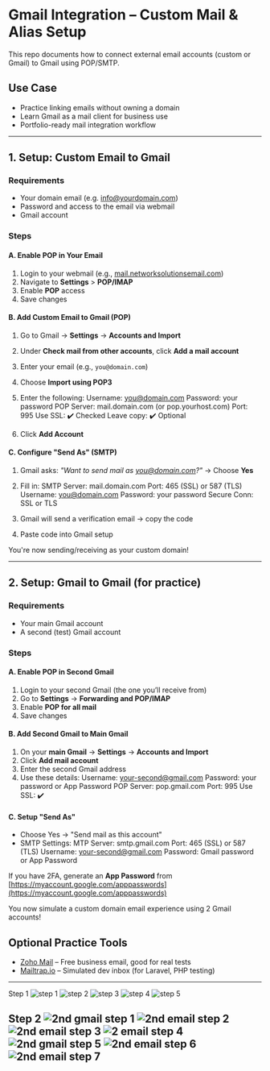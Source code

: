# Gmail Integration – Custom Mail & Alias Setup

This repo documents how to connect external email accounts (custom or Gmail) to Gmail using POP/SMTP.

## Use Case

- Practice linking emails without owning a domain
- Learn Gmail as a mail client for business use
- Portfolio-ready mail integration workflow

---

##  1. Setup: Custom Email to Gmail

### Requirements

- Your domain email (e.g. info@yourdomain.com)
- Password and access to the email via webmail
- Gmail account

### Steps

#### A. Enable POP in Your Email

1. Login to your webmail (e.g., [mail.networksolutionsemail.com](https://mail.networksolutionsemail.com))
2. Navigate to **Settings** > **POP/IMAP**
3. Enable **POP** access
4. Save changes

#### B. Add Custom Email to Gmail (POP)

1. Go to Gmail → **Settings** → **Accounts and Import**
2. Under **Check mail from other accounts**, click **Add a mail account**
3. Enter your email (e.g., `you@domain.com`)
4. Choose **Import using POP3**
5. Enter the following:
Username: you@domain.com
Password: your password
POP Server: mail.domain.com (or pop.yourhost.com)
Port: 995
Use SSL: ✔️ Checked
Leave copy: ✔️ Optional

6. Click **Add Account**

#### C. Configure "Send As" (SMTP)

1. Gmail asks: *"Want to send mail as you@domain.com?"* → Choose **Yes**
2. Fill in:
SMTP Server: mail.domain.com
Port: 465 (SSL) or 587 (TLS)
Username: you@domain.com
Password: your password
Secure Conn: SSL or TLS

3. Gmail will send a verification email → copy the code
4. Paste code into Gmail setup

You're now sending/receiving as your custom domain!

---

##  2. Setup: Gmail to Gmail (for practice)

### Requirements

- Your main Gmail account
- A second (test) Gmail account

### Steps

#### A. Enable POP in Second Gmail

1. Login to your second Gmail (the one you’ll receive from)
2. Go to **Settings** → **Forwarding and POP/IMAP**
3. Enable **POP for all mail**
4. Save changes

#### B. Add Second Gmail to Main Gmail

1. On your **main Gmail** → **Settings** → **Accounts and Import**
2. Click **Add mail account**
3. Enter the second Gmail address
4. Use these details:
Username: your-second@gmail.com
Password: your password or App Password
POP Server: pop.gmail.com
Port: 995
Use SSL: ✔️

#### C. Setup "Send As"

- Choose Yes → "Send mail as this account"
- SMTP Settings:
MTP Server: smtp.gmail.com
Port: 465 (SSL) or 587 (TLS)
Username: your-second@gmail.com
Password: Gmail password or App Password

 If you have 2FA, generate an **App Password** from [https://myaccount.google.com/apppasswords](https://myaccount.google.com/apppasswords)

You now simulate a custom domain email experience using 2 Gmail accounts!


##  Optional Practice Tools

- [Zoho Mail](https://zoho.com/mail) – Free business email, good for real tests
- [Mailtrap.io](https://mailtrap.io) – Simulated dev inbox (for Laravel, PHP testing)

---


Step 1
![step 1](https://github.com/user-attachments/assets/cfe6c706-d1dc-41c0-892b-987fc4a8ecd9)
![step 2](https://github.com/user-attachments/assets/61afa773-be26-4d11-b2c9-3027c4060040)
![step 3](https://github.com/user-attachments/assets/286b3a93-e602-47a2-b663-aa28c5390b69)
![step 4](https://github.com/user-attachments/assets/3be96a7b-bc9e-4b38-824c-eea393b0e8c2)
![step 5](https://github.com/user-attachments/assets/e5794431-4517-4296-80d8-8d0121f8d29c)

Step 2
![2nd gmail step 1](https://github.com/user-attachments/assets/85286fff-562e-4669-81fe-aa53f90a3338)
![2nd email step 2](https://github.com/user-attachments/assets/44d0fa8a-33f1-407e-92b1-80cb0fa11122)
![2nd email step 3](https://github.com/user-attachments/assets/9d22b1e5-1471-46d5-8f26-12a0f04d7a1b)
![2 email step 4](https://github.com/user-attachments/assets/56f5e70f-ba1b-4dc2-9e80-7ddb77b55b1e)
![2nd gmail step 5](https://github.com/user-attachments/assets/d0d5af6b-d0c6-4321-ac9b-f0f7778909e2)
![2nd email step 6](https://github.com/user-attachments/assets/977d0780-90f1-48d4-b80f-3ca5372be34b)
![2nd email step 7](https://github.com/user-attachments/assets/3329c9d1-8ab1-470f-9f49-60a1d046445b)
---


